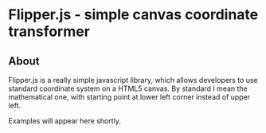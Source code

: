 Flipper.js - simple canvas coordinate transformer
==================================================

About
--------------------------------------

Flipper.js is a really simple javascript library, which allows developers to use standard coordinate system on a HTML5 canvas. By standard I mean the mathematical one, with starting point at lower left corner instead of upper left.

Examples will appear here shortly.